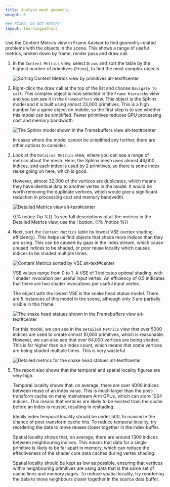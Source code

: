 ```yaml
---
title: Analyze mesh geometry
weight: 6

### FIXED, DO NOT MODIFY
layout: learningpathall
---
```

Use the Content Metrics view in Frame Advisor to find geometry-related problems with the objects in the scene. This shows a range of useful metrics, broken down by frame, render pass and draw call.

1. In the `Content Metrics` view, select `Draws` and sort the table by the highest number of primitives (`Prims`), to find the most complex objects.

    ![Sorting Content Metrics view by primitives alt-text#center](fa_content_metrics.png "Figure 1. Sorting Content Metrics view by primitives")
    
1. Right-click the draw call at the top of the list and choose `Navigate to call`. This complex object is now selected in the `Frame Hierarchy` view and you can see it in the `Framebuffers` view. This object is the Sphinx model and it is built using almost 23,000 primitives. This is a high number for a game object on mobile, so the first step is to see whether this model can be simplified. Fewer primitives reduces GPU processing cost and memory bandwidth.

    ![The Sphinx model shown in the Framebuffers view alt-text#center](FA_Sphinx.png "Figure 2. The Sphinx model shown in the Framebuffers view")

    In cases where the model cannot be simplified any further, there are other options to consider.
    
1. Look at the `Detailed Metrics` view, where you can see a range of metrics about the mesh. Here, the Sphinx mesh uses almost 46,000 indices, and each index is used by 2 primitives, so there is some index reuse going on here, which is good.

    However, almost 32,000 of the vertices are duplicates, which means they have identical data to another vertex in the model. It would be worth removing the duplicate vertices, which would give a significant reduction in processing cost and memory bandwidth.

    ![Detailed Metrics view alt-text#center](fa_detailed_sphinx.png "Figure 3. The Detailed Metrics view in Frame Advisor")

    {{% notice Tip %}}
    To see full descriptions of all the metrics in the Detailed Metrics view, use the i button.
    {{% /notice %}}

1. Next, sort the `Content Metrics` table by lowest VSE (vertex shading efficiency). This helps us find objects that shade more indices than they are using. This can be caused by gaps in the index stream, which cause unused indices to be shaded, or poor reuse locality which causes indices to be shaded multiple times.

    ![Content Metrics sorted by VSE alt-text#center](fa_sort_vse.png "Figure 4. Content Metrics sorted by VSE")

    VSE values range from 0 to 1. A VSE of 1 indicates optimal shading, with 1 shader invocation per useful input vertex. An efficiency of 0.5 indicates that there are two shader invocations per useful input vertex.

    The object with the lowest VSE is the snake head statue model. There are 5 instances of this model in the scene, although only 3 are partially visible in this frame.

    ![The snake head statues shown in the Framebuffers view alt-text#center](fa_snakes.png "Figure 5. The snake head statues shown in the Framebuffers view")

    For this model, we can see in the `Detailed Metrics` view that over 5000 indices are used to create almost 10,000 primitives, which is reasonable. However, we can also see that over 64,000 vertices are being shaded. This is far higher than our index count, which means that some vertices are being shaded multiple times. This is very wasteful.

    ![Detailed metrics for the snake head statues alt-text#center](fa_detailed_snakes.png "Figure 6. Detailed metrics for the snake head statues")

1. The report also shows that the temporal and spatial locality figures are very high.  
 
    Temporal locality shows that, on average, there are over 4000 indices between reuse of an index value. This is much larger than the post-transform cache on many mainstream Arm GPUs, which can store 1024 indices. This means that vertices are likely to be evicted from the cache before an index is reused, resulting in reshading.
    
    Ideally index temporal locality should be under 500, to maximize the chance of post-transform cache hits. To reduce temporal locality, try reordering the data to move reuses closer together in the index buffer.

    Spatial locality shows that, on average, there are around 1300 indices between neighbouring indices. This means that data for a single primitive is likely to be far apart in memory, which can reduce the effectiveness of the shader core data caches during vertex shading.
    
    Spatial locality should be kept as low as possible, ensuring that vertices within neighbouring primitives are using data that is the same set of cache lines and memory pages. To reduce spatial locality, try  reordering the data to move neighbours closer together in the source data buffer.
